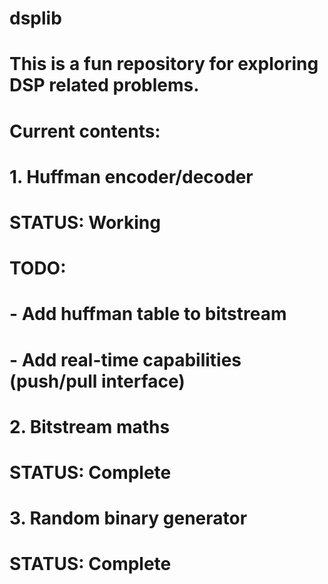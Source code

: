 # dsplib
# This is a fun repository for exploring DSP related problems.
# Current contents:
#
# 1. Huffman encoder/decoder
# STATUS: Working
# TODO:
#  - Add huffman table to bitstream
#  - Add real-time capabilities (push/pull interface)
#
# 2. Bitstream maths
# STATUS: Complete
#
# 3. Random binary generator
# STATUS: Complete
	
